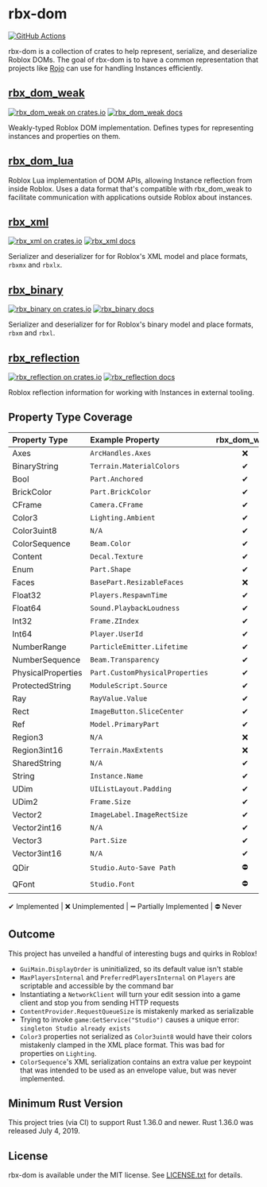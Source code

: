# rbx-dom
[![GitHub Actions](https://github.com/rojo-rbx/rbx-dom/workflows/CI/badge.svg)](https://github.com/rojo-rbx/rbx-dom/actions)

rbx-dom is a collection of crates to help represent, serialize, and deserialize Roblox DOMs. The goal of rbx-dom is to have a common representation that projects like [Rojo](https://github.com/rojo-rbx/rojo) can use for handling Instances efficiently.

## [rbx_dom_weak](rbx_dom_weak)
[![rbx_dom_weak on crates.io](https://img.shields.io/crates/v/rbx_dom_weak.svg)](https://crates.io/crates/rbx_dom_weak)
[![rbx_dom_weak docs](https://img.shields.io/badge/docs-docs.rs-orange.svg)](https://docs.rs/rbx_dom_weak)

Weakly-typed Roblox DOM implementation. Defines types for representing instances and properties on them.

## [rbx_dom_lua](rbx_dom_lua)

Roblox Lua implementation of DOM APIs, allowing Instance reflection from inside Roblox. Uses a data format that's compatible with rbx_dom_weak to facilitate communication with applications outside Roblox about instances.

## [rbx_xml](rbx_xml)
[![rbx_xml on crates.io](https://img.shields.io/crates/v/rbx_xml.svg)](https://crates.io/crates/rbx_xml)
[![rbx_xml docs](https://img.shields.io/badge/docs-docs.rs-orange.svg)](https://docs.rs/rbx_xml)

Serializer and deserializer for for Roblox's XML model and place formats, `rbxmx` and `rbxlx`.

## [rbx_binary](rbx_binary)
[![rbx_binary on crates.io](https://img.shields.io/crates/v/rbx_binary.svg)](https://crates.io/crates/rbx_binary)
[![rbx_binary docs](https://img.shields.io/badge/docs-docs.rs-orange.svg)](https://docs.rs/rbx_binary)

Serializer and deserializer for for Roblox's binary model and place formats, `rbxm` and `rbxl`.

## [rbx_reflection](rbx_reflection)
[![rbx_reflection on crates.io](https://img.shields.io/crates/v/rbx_reflection.svg)](https://crates.io/crates/rbx_reflection)
[![rbx_reflection docs](https://img.shields.io/badge/docs-docs.rs-orange.svg)](https://docs.rs/rbx_reflection)

Roblox reflection information for working with Instances in external tooling.

## Property Type Coverage

| Property Type      | Example Property                | rbx_dom_weak | rbx_dom_lua | rbx_xml | rbx_binary
|:------------------ |:------------------------------- |:--:|:--:|:--:|:--:|
| Axes               | `ArcHandles.Axes`               | ❌ | ❌ | ❌ | ❌ |
| BinaryString       | `Terrain.MaterialColors`        | ✔ | ➖ | ✔ | ❌ |
| Bool               | `Part.Anchored`                 | ✔ | ✔ | ✔ | ✔ |
| BrickColor         | `Part.BrickColor`               | ✔ | ✔ | ✔ | ❌ |
| CFrame             | `Camera.CFrame`                 | ✔ | ✔ | ✔ | ❌ |
| Color3             | `Lighting.Ambient`              | ✔ | ✔ | ✔ | ❌ |
| Color3uint8        | `N/A`                           | ✔ | ✔ | ✔ | ❌ |
| ColorSequence      | `Beam.Color`                    | ✔ | ✔ | ✔ | ❌ |
| Content            | `Decal.Texture`                 | ✔ | ✔ | ✔ | ✔ |
| Enum               | `Part.Shape`                    | ✔ | ✔ | ✔ | ❌ |
| Faces              | `BasePart.ResizableFaces`       | ❌ | ❌ | ❌ | ❌ |
| Float32            | `Players.RespawnTime`           | ✔ | ✔ | ✔ | ❌ |
| Float64            | `Sound.PlaybackLoudness`        | ✔ | ✔ | ✔ | ❌ |
| Int32              | `Frame.ZIndex`                  | ✔ | ✔ | ✔ | ❌ |
| Int64              | `Player.UserId`                 | ✔ | ✔ | ✔ | ❌ |
| NumberRange        | `ParticleEmitter.Lifetime`      | ✔ | ✔ | ✔ | ❌ |
| NumberSequence     | `Beam.Transparency`             | ✔ | ✔ | ✔ | ❌ |
| PhysicalProperties | `Part.CustomPhysicalProperties` | ✔ | ✔ | ✔ | ❌ |
| ProtectedString    | `ModuleScript.Source`           | ✔ | ✔ | ✔ | ✔ |
| Ray                | `RayValue.Value`                | ✔ | ❌ | ✔ | ❌ |
| Rect               | `ImageButton.SliceCenter`       | ✔ | ✔ | ✔ | ❌ |
| Ref                | `Model.PrimaryPart`             | ✔ | ✔ | ✔ | ❌ |
| Region3            | `N/A`                           | ❌ | ✔ | ❌ | ❌ |
| Region3int16       | `Terrain.MaxExtents`            | ❌ | ✔ | ❌ | ❌ |
| SharedString       | `N/A`                           | ✔ | ✔ | ✔ | ❌ |
| String             | `Instance.Name`                 | ✔ | ✔ | ✔ | ✔ |
| UDim               | `UIListLayout.Padding`          | ✔ | ✔ | ✔ | ❌ |
| UDim2              | `Frame.Size`                    | ✔ | ✔ | ✔ | ❌ |
| Vector2            | `ImageLabel.ImageRectSize`      | ✔ | ✔ | ✔ | ❌ |
| Vector2int16       | `N/A`                           | ✔ | ✔ | ✔ | ❌ |
| Vector3            | `Part.Size`                     | ✔ | ✔ | ✔ | ❌ |
| Vector3int16       | `N/A`                           | ✔ | ✔ | ✔ | ❌ |
| QDir               | `Studio.Auto-Save Path`         | ⛔ | ⛔ | ⛔ | ⛔ |
| QFont              | `Studio.Font`                   | ⛔ | ⛔ | ⛔ | ⛔ |

✔ Implemented | ❌ Unimplemented | ➖ Partially Implemented | ⛔ Never

## Outcome
This project has unveiled a handful of interesting bugs and quirks in Roblox!

- `GuiMain.DisplayOrder` is uninitialized, so its default value isn't stable
- `MaxPlayersInternal` and `PreferredPlayersInternal` on `Players` are scriptable and accessible by the command bar
- Instantiating a `NetworkClient` will turn your edit session into a game client and stop you from sending HTTP requests
- `ContentProvider.RequestQueueSize` is mistakenly marked as serializable
- Trying to invoke `game:GetService("Studio")` causes a unique error: `singleton Studio already exists`
- `Color3` properties not serialized as `Color3uint8` would have their colors mistakenly clamped in the XML place format. This was bad for properties on `Lighting`.
- `ColorSequence`'s XML serialization contains an extra value per keypoint that was intended to be used as an envelope value, but was never implemented.

## Minimum Rust Version
This project tries (via CI) to support Rust 1.36.0 and newer. Rust 1.36.0 was released July 4, 2019.

## License
rbx-dom is available under the MIT license. See [LICENSE.txt](LICENSE.txt) for details.